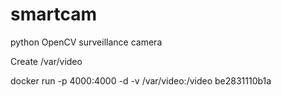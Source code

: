 # smartcam
python OpenCV surveillance camera 

Create /var/video

docker run -p 4000:4000 -d -v /var/video:/video be2831110b1a 

